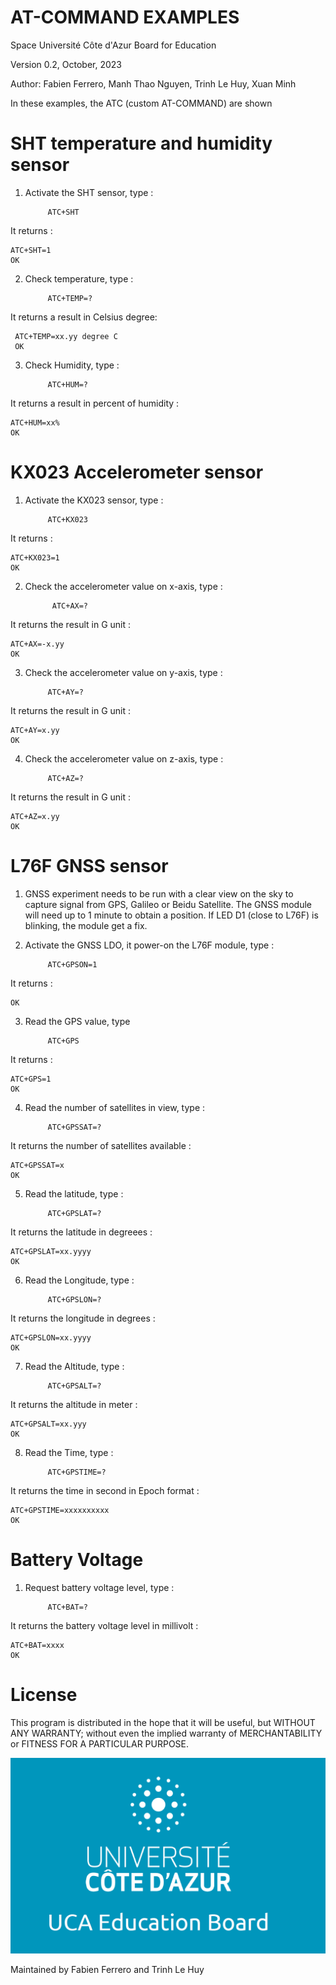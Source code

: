 # AT-COMMAND EXAMPLES
Space Université Côte d'Azur Board for Education

Version 0.2, October, 2023

Author: Fabien Ferrero, Manh Thao Nguyen, Trinh Le Huy, Xuan Minh

In these examples, the ATC (custom AT-COMMAND) are shown


# SHT temperature and humidity sensor

1. Activate the SHT sensor, type :

            
            ATC+SHT
            
It returns : 

    ATC+SHT=1
    OK
    
2. Check temperature, type :

            
            ATC+TEMP=?
            
It returns a result in Celsius degree: 

     ATC+TEMP=xx.yy degree C
     OK

3. Check Humidity, type :

            
            ATC+HUM=?
            
It returns a result in percent of humidity :

    ATC+HUM=xx%
    OK

# KX023 Accelerometer sensor

1. Activate the KX023 sensor, type :


            ATC+KX023

It returns : 

    ATC+KX023=1
    OK
    
2. Check the accelerometer value on x-axis, type :


             ATC+AX=?
 
It returns the result in G unit : 

    ATC+AX=-x.yy
    OK

3. Check the accelerometer value on y-axis, type :

 
            ATC+AY=?
 
It returns the result in G unit : 

    ATC+AY=x.yy
    OK

4. Check the accelerometer value on z-axis, type :


            ATC+AZ=?

It returns the result in G unit : 

    ATC+AZ=x.yy
    OK

# L76F GNSS sensor

1. GNSS experiment needs to be run with a clear view on the sky to capture signal from GPS, Galileo or Beidu Satellite.
   The GNSS module will need up to 1 minute to obtain a position. If LED D1 (close to L76F) is blinking, the module get a fix. 

2. Activate the GNSS LDO, it power-on the L76F module, type :


            ATC+GPSON=1

It returns : 

    OK

3. Read the GPS value, type


            ATC+GPS

It returns : 

    ATC+GPS=1
    OK
    
4. Read the number of satellites in view, type : 


            ATC+GPSSAT=?

It returns the number of satellites available : 

    ATC+GPSSAT=x
    OK

5. Read the latitude, type : 


            ATC+GPSLAT=?

It returns the latitude in degreees : 

    ATC+GPSLAT=xx.yyyy
    OK

6. Read the Longitude, type : 


            ATC+GPSLON=?

It returns the longitude in degrees : 

    ATC+GPSLON=xx.yyyy
    OK

7. Read the Altitude, type : 


            ATC+GPSALT=?

It returns the altitude in meter : 

    ATC+GPSALT=xx.yyy
    OK

8. Read the Time, type : 


            ATC+GPSTIME=?

It returns the time in second in Epoch format : 

    ATC+GPSTIME=xxxxxxxxxx
    OK

# Battery Voltage

1. Request battery voltage level, type :


            ATC+BAT=?

It returns the battery voltage level in millivolt : 

    ATC+BAT=xxxx
    OK
    




# License

This program is distributed in the hope that it will be useful, but WITHOUT ANY WARRANTY; without even the implied warranty of MERCHANTABILITY or FITNESS FOR A PARTICULAR PURPOSE.

<img src="https://github.com/FabienFerrero/UCA21/blob/main/Doc/Pictures/UCA_logo.png">

Maintained by Fabien Ferrero and Trinh Le Huy
